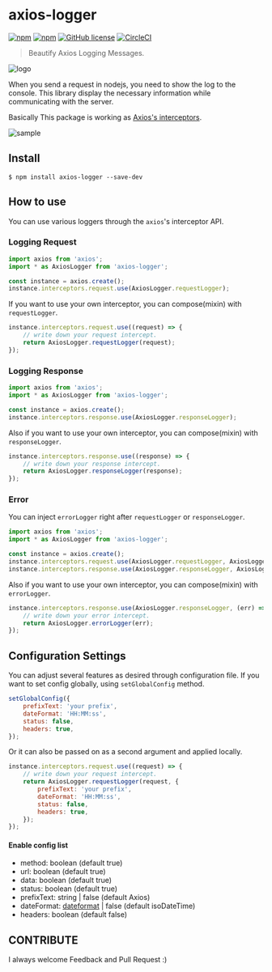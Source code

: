 # axios-logger

[![npm](https://img.shields.io/npm/v/axios-logger.svg)](https://www.npmjs.com/package/axios-logger)
[![npm](https://img.shields.io/npm/dm/axios-logger.svg)](https://www.npmjs.com/package/axios-logger)
[![GitHub license](https://img.shields.io/github/license/hg-pyun/axios-logger.svg)](https://github.com/hg-pyun/axios-logger/blob/master/LICENSE)
[![CircleCI](https://circleci.com/gh/hg-pyun/axios-logger/tree/master.svg?style=svg)](https://circleci.com/gh/hg-pyun/axios-logger/tree/master)

> Beautify Axios Logging Messages.

![logo](https://user-images.githubusercontent.com/10627668/71610488-dbdd5c80-2bd4-11ea-8a8a-15c0328bba0b.png)

When you send a request in nodejs, you need to show the log to the console.
This library display the necessary information while communicating with the server.

Basically This package is working as [Axios's interceptors](https://github.com/axios/axios#interceptors).

![sample](https://user-images.githubusercontent.com/10627668/41816761-1700b662-77c8-11e8-80d4-7d223169364a.png)

## Install

```
$ npm install axios-logger --save-dev
```

## How to use

You can use various loggers through the `axios`'s interceptor API.

### Logging Request

```javascript
import axios from 'axios';
import * as AxiosLogger from 'axios-logger';

const instance = axios.create();
instance.interceptors.request.use(AxiosLogger.requestLogger);
```

If you want to use your own interceptor, you can compose(mixin) with `requestLogger`.

```javascript
instance.interceptors.request.use((request) => {
    // write down your request intercept.
    return AxiosLogger.requestLogger(request);
});
```

### Logging Response

```javascript
import axios from 'axios';
import * as AxiosLogger from 'axios-logger';

const instance = axios.create();
instance.interceptors.response.use(AxiosLogger.responseLogger);
```

Also if you want to use your own interceptor, you can compose(mixin) with `responseLogger`.

```javascript
instance.interceptors.response.use((response) => {
    // write down your response intercept.
    return AxiosLogger.responseLogger(response);
});
```

### Error

You can inject `errorLogger` right after `requestLogger` or `responseLogger`.

```javascript
import axios from 'axios';
import * as AxiosLogger from 'axios-logger';

const instance = axios.create();
instance.interceptors.request.use(AxiosLogger.requestLogger, AxiosLogger.errorLogger);
instance.interceptors.response.use(AxiosLogger.responseLogger, AxiosLogger.errorLogger);
```

Also if you want to use your own interceptor, you can compose(mixin) with `errorLogger`.

```javascript
instance.interceptors.response.use(AxiosLogger.responseLogger, (err) => {
    // write down your error intercept.
    return AxiosLogger.errorLogger(err);
});
```

## Configuration Settings

You can adjust several features as desired through configuration file.
If you want to set config globally, using `setGlobalConfig` method.

```javascript
setGlobalConfig({
    prefixText: 'your prefix',
    dateFormat: 'HH:MM:ss',
    status: false,
    headers: true,
});
```

Or it can also be passed on as a second argument and applied locally.

```javascript
instance.interceptors.request.use((request) => {
    // write down your request intercept.
    return AxiosLogger.requestLogger(request, {
        prefixText: 'your prefix',
        dateFormat: 'HH:MM:ss',
        status: false,
        headers: true,
    });
});
```

#### Enable config list

-   method: boolean (default true)
-   url: boolean (default true)
-   data: boolean (default true)
-   status: boolean (default true)
-   prefixText: string | false (default Axios)
-   dateFormat: [dateformat](https://github.com/felixge/node-dateformat) | false (default isoDateTime)
-   headers: boolean (default false)

## CONTRIBUTE

I always welcome Feedback and Pull Request :)
